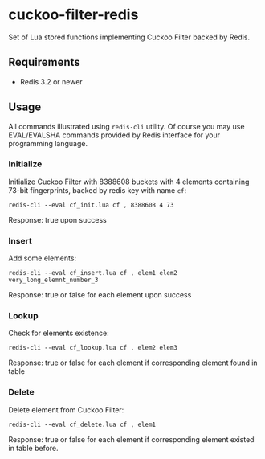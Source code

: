 cuckoo-filter-redis
===================

Set of Lua stored functions implementing Cuckoo Filter backed by Redis.

## Requirements

  * Redis 3.2 or newer

## Usage

All commands illustrated using `redis-cli` utility. Of course you may use EVAL/EVALSHA commands provided by Redis interface for your programming language.

### Initialize

Initialize Cuckoo Filter with 8388608 buckets with 4 elements containing 73-bit fingerprints, backed by redis key with name `cf`:

```
redis-cli --eval cf_init.lua cf , 8388608 4 73
```

Response: true upon success

### Insert

Add some elements:

```
redis-cli --eval cf_insert.lua cf , elem1 elem2 very_long_elemnt_number_3
```

Response: true or false for each element upon success

### Lookup

Check for elements existence:

```
redis-cli --eval cf_lookup.lua cf , elem2 elem3
```

Response: true or false for each element if corresponding element found in table

### Delete

Delete element from Cuckoo Filter:

```
redis-cli --eval cf_delete.lua cf , elem1

```

Response: true or false for each element if corresponding element existed in table before.